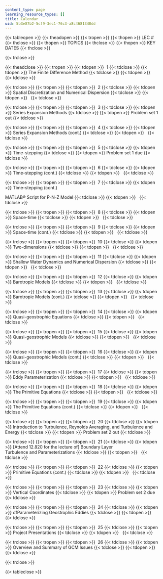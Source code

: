 ```yaml
---
content_type: page
learning_resource_types: []
title: Calendar
uid: 5b3e87b2-5cf9-3ec1-76c3-a8c4681340dd
---
```


{{< tableopen >}}
{{< theadopen >}}
{{< tropen >}}
{{< thopen >}}
LEC #
{{< thclose >}}
{{< thopen >}}
TOPICS
{{< thclose >}}
{{< thopen >}}
KEY DATES
{{< thclose >}}

{{< trclose >}}

{{< theadclose >}}
{{< tropen >}}
{{< tdopen >}}
 1
{{< tdclose >}}
{{< tdopen >}}
The Finite Difference Method
{{< tdclose >}}
{{< tdopen >}}
 
{{< tdclose >}}

{{< trclose >}}
{{< tropen >}}
{{< tdopen >}}
 2
{{< tdclose >}}
{{< tdopen >}}
Spatial Discretization and Numerical Dispersion
{{< tdclose >}}
{{< tdopen >}}
 
{{< tdclose >}}

{{< trclose >}}
{{< tropen >}}
{{< tdopen >}}
 3
{{< tdclose >}}
{{< tdopen >}}
Series Expansion Methods
{{< tdclose >}}
{{< tdopen >}}
Problem set 1 out
{{< tdclose >}}

{{< trclose >}}
{{< tropen >}}
{{< tdopen >}}
 4
{{< tdclose >}}
{{< tdopen >}}
Series Expansion Methods (cont.)
{{< tdclose >}}
{{< tdopen >}}
 
{{< tdclose >}}

{{< trclose >}}
{{< tropen >}}
{{< tdopen >}}
 5
{{< tdclose >}}
{{< tdopen >}}
Time-stepping
{{< tdclose >}}
{{< tdopen >}}
Problem set 1 due
{{< tdclose >}}

{{< trclose >}}
{{< tropen >}}
{{< tdopen >}}
 6
{{< tdclose >}}
{{< tdopen >}}
Time-stepping (cont.)
{{< tdclose >}}
{{< tdopen >}}
 
{{< tdclose >}}

{{< trclose >}}
{{< tropen >}}
{{< tdopen >}}
 7
{{< tdclose >}}
{{< tdopen >}}
Time-stepping (cont.)  
  
MATLAB® Script for P-N-Z Model
{{< tdclose >}}
{{< tdopen >}}
 
{{< tdclose >}}

{{< trclose >}}
{{< tropen >}}
{{< tdopen >}}
 8
{{< tdclose >}}
{{< tdopen >}}
Space-time
{{< tdclose >}}
{{< tdopen >}}
 
{{< tdclose >}}

{{< trclose >}}
{{< tropen >}}
{{< tdopen >}}
 9
{{< tdclose >}}
{{< tdopen >}}
Space-time (cont.)
{{< tdclose >}}
{{< tdopen >}}
 
{{< tdclose >}}

{{< trclose >}}
{{< tropen >}}
{{< tdopen >}}
 10
{{< tdclose >}}
{{< tdopen >}}
Two-dimensions
{{< tdclose >}}
{{< tdopen >}}
 
{{< tdclose >}}

{{< trclose >}}
{{< tropen >}}
{{< tdopen >}}
 11
{{< tdclose >}}
{{< tdopen >}}
Shallow Water Dynamics and Numerical Dispersion
{{< tdclose >}}
{{< tdopen >}}
 
{{< tdclose >}}

{{< trclose >}}
{{< tropen >}}
{{< tdopen >}}
 12
{{< tdclose >}}
{{< tdopen >}}
Barotropic Models
{{< tdclose >}}
{{< tdopen >}}
 
{{< tdclose >}}

{{< trclose >}}
{{< tropen >}}
{{< tdopen >}}
 13
{{< tdclose >}}
{{< tdopen >}}
Barotropic Models (cont.)
{{< tdclose >}}
{{< tdopen >}}
 
{{< tdclose >}}

{{< trclose >}}
{{< tropen >}}
{{< tdopen >}}
 14
{{< tdclose >}}
{{< tdopen >}}
Quasi-geostrophic Equations
{{< tdclose >}}
{{< tdopen >}}
 
{{< tdclose >}}

{{< trclose >}}
{{< tropen >}}
{{< tdopen >}}
 15
{{< tdclose >}}
{{< tdopen >}}
Quasi-geostrophic Models
{{< tdclose >}}
{{< tdopen >}}
 
{{< tdclose >}}

{{< trclose >}}
{{< tropen >}}
{{< tdopen >}}
 16
{{< tdclose >}}
{{< tdopen >}}
Quasi-geostrophic Models (cont.)
{{< tdclose >}}
{{< tdopen >}}
 
{{< tdclose >}}

{{< trclose >}}
{{< tropen >}}
{{< tdopen >}}
 17
{{< tdclose >}}
{{< tdopen >}}
Eddy Parameterization
{{< tdclose >}}
{{< tdopen >}}
 
{{< tdclose >}}

{{< trclose >}}
{{< tropen >}}
{{< tdopen >}}
 18
{{< tdclose >}}
{{< tdopen >}}
The Primitive Equations
{{< tdclose >}}
{{< tdopen >}}
 
{{< tdclose >}}

{{< trclose >}}
{{< tropen >}}
{{< tdopen >}}
 19
{{< tdclose >}}
{{< tdopen >}}
The Primitive Equations (cont.)
{{< tdclose >}}
{{< tdopen >}}
 
{{< tdclose >}}

{{< trclose >}}
{{< tropen >}}
{{< tdopen >}}
 20
{{< tdclose >}}
{{< tdopen >}}
Introduction to Turbulence, Reynolds Averaging, and Turbulence and Energy
{{< tdclose >}}
{{< tdopen >}}
Problem set 2 out
{{< tdclose >}}

{{< trclose >}}
{{< tropen >}}
{{< tdopen >}}
 21
{{< tdclose >}}
{{< tdopen >}}
\[Attend 12.820 for the lecture of\] Boundary Layer Turbulence and Parameterizations
{{< tdclose >}}
{{< tdopen >}}
 
{{< tdclose >}}

{{< trclose >}}
{{< tropen >}}
{{< tdopen >}}
 22
{{< tdclose >}}
{{< tdopen >}}
Primitive Equations (cont.)
{{< tdclose >}}
{{< tdopen >}}
 
{{< tdclose >}}

{{< trclose >}}
{{< tropen >}}
{{< tdopen >}}
 23
{{< tdclose >}}
{{< tdopen >}}
Vertical Coordinates
{{< tdclose >}}
{{< tdopen >}}
Problem set 2 due
{{< tdclose >}}

{{< trclose >}}
{{< tropen >}}
{{< tdopen >}}
 24
{{< tdclose >}}
{{< tdopen >}}
dfParameterizing Geostrophic Eddies
{{< tdclose >}}
{{< tdopen >}}
 
{{< tdclose >}}

{{< trclose >}}
{{< tropen >}}
{{< tdopen >}}
 25
{{< tdclose >}}
{{< tdopen >}}
Project Presentations
{{< tdclose >}}
{{< tdopen >}}
 
{{< tdclose >}}

{{< trclose >}}
{{< tropen >}}
{{< tdopen >}}
 26
{{< tdclose >}}
{{< tdopen >}}
Overview and Summary of GCM Issues
{{< tdclose >}}
{{< tdopen >}}
 
{{< tdclose >}}

{{< trclose >}}

{{< tableclose >}}